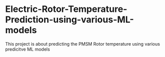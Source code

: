 # Electric-Rotor-Temperature-Prediction-using-various-ML-models
This project is about predicting the PMSM Rotor temperature using various predicitve ML models
